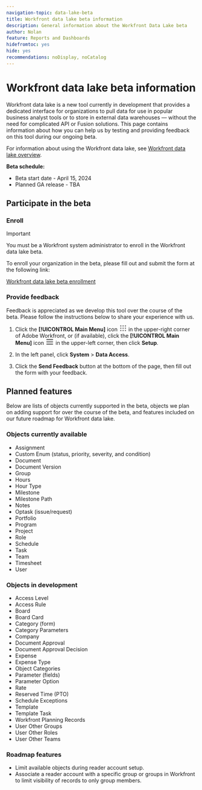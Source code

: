 ```yaml
---
navigation-topic: data-lake-beta
title: Workfront data lake beta information
description: General information about the Workfront Data Lake beta
author: Nolan
feature: Reports and Dashboards
hidefromtoc: yes
hide: yes
recommendations: noDisplay, noCatalog
---
```

# Workfront data lake beta information

Workfront data lake is a new tool currently in development that provides a dedicated interface for organizations to pull data for use in popular business analyst tools or to store in external data warehouses — without the need for complicated API or Fusion solutions. This page contains information about how you can help us by testing and providing feedback on this tool during our ongoing beta.

For information about using the Workfront data lake, see [Workfront data lake overview](/help/quicksilver/reports-and-dashboards/data-lake/data-lake-overview.md).

**Beta schedule:**

* Beta start date - April 15, 2024
* Planned GA release - TBA

## Participate in the beta

### Enroll

>[!IMPORTANT] 
>
>You must be a Workfront system administrator to enroll in the Workfront data lake beta.

To enroll your organization in the beta, please fill out and submit the form at the following link:

[Workfront data lake beta enrollment](adobe.ly/workfrontdatalake)

### Provide feedback

Feedback is appreciated as we develop this tool over the course of the beta. Please follow the instructions below to share your experience with us.

1. Click the **[!UICONTROL Main Menu]** icon ![Main Menu](/help/_includes/assets/main-menu-icon.png) in the upper-right corner of Adobe Workfront, or (if available), click the **[!UICONTROL Main Menu]** icon ![Main Menu](/help/_includes/assets/main-menu-icon-left-nav.png) in the upper-left corner, then click **Setup**.

1. In the left panel, click **System** > **Data Access**.

1. Click the **Send Feedback** button at the bottom of the page, then fill out the form with your feedback.

## Planned features

Below are lists of objects currently supported in the beta, objects we plan on adding support for over the course of the beta, and features included on our future roadmap for Workfront data lake.

### Objects currently available

* Assignment
* Custom Enum (status, priority, severity, and condition)
* Document
* Document Version
* Group
* Hours
* Hour Type
* Milestone
* Milestone Path
* Notes
* Optask (issue/request)
* Portfolio
* Program
* Project
* Role
* Schedule
* Task
* Team
* Timesheet
* User

### Objects in development

* Access Level
* Access Rule
* Board
* Board Card
* Category (form)
* Category Parameters
* Company
* Document Approval
* Document Approval Decision
* Expense
* Expense Type
* Object Categories
* Parameter (fields)
* Parameter Option
* Rate
* Reserved Time (PTO)
* Schedule Exceptions
* Template
* Template Task
* Workfront Planning Records
* User Other Groups
* User Other Roles
* User Other Teams

### Roadmap features

* Limit available objects during reader account setup.
* Associate a reader account with a specific group or groups in Workfront to limit visibility of records to only group members.

